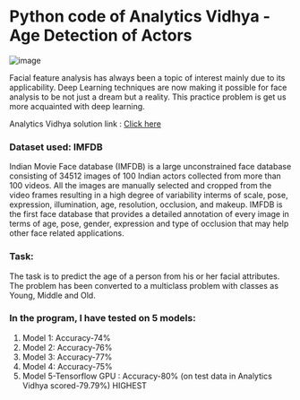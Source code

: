 # Python code of Analytics Vidhya - Age Detection of Actors

![image](https://user-images.githubusercontent.com/73815389/120074580-22c9cd00-c0bb-11eb-8ebc-8a28fd8d1de6.png)


Facial feature analysis has always been a topic of interest mainly due to its applicability. Deep Learning techniques are now making it possible for face analysis to be not just a dream but a reality. This practice problem is get us more acquainted with deep learning. 

Analytics Vidhya solution link : [Click here](https://www.analyticsvidhya.com/blog/2017/06/hands-on-with-deep-learning-solution-for-age-detection-practice-problem/?utm_source=practice-problem-age-detection&utm_medium=Datahack)


### Dataset used: IMFDB

Indian Movie Face database (IMFDB) is a large unconstrained face database consisting of 34512 images of 100 Indian actors collected from more than 100 videos. All the images are manually selected and cropped from the video frames resulting in a high degree of variability interms of scale, pose, expression, illumination, age, resolution, occlusion, and makeup. IMFDB is the first face database that provides a detailed annotation of every image in terms of age, pose, gender, expression and type of occlusion that may help other face related applications. 

### Task:

The task is to predict the age of a person from his or her facial attributes. The problem has been converted to a multiclass problem with classes as Young, Middle and Old.


### In the program, I have tested on 5 models:

1. Model 1: Accuracy-74%
2. Model 2: Accuracy-76%
3. Model 3: Accuracy-77%
4. Model 4: Accuracy-75%
5. Model 5-Tensorflow GPU : Accuracy-80% (on test data in Analytics Vidhya scored-79.79%) HIGHEST
